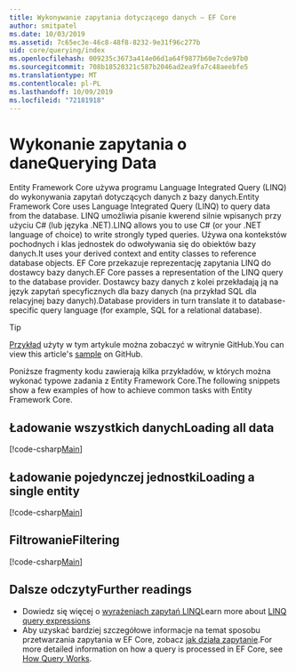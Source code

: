 ```yaml
---
title: Wykonywanie zapytania dotyczącego danych — EF Core
author: smitpatel
ms.date: 10/03/2019
ms.assetid: 7c65ec3e-46c8-48f8-8232-9e31f96c277b
uid: core/querying/index
ms.openlocfilehash: 009235c3673a414e06d1a64f9877b60e7cde97b0
ms.sourcegitcommit: 708b18520321c587b2046ad2ea9fa7c48aeebfe5
ms.translationtype: MT
ms.contentlocale: pl-PL
ms.lasthandoff: 10/09/2019
ms.locfileid: "72181918"
---
```

# <a name="querying-data"></a><span data-ttu-id="528bb-102">Wykonanie zapytania o dane</span><span class="sxs-lookup"><span data-stu-id="528bb-102">Querying Data</span></span>

<span data-ttu-id="528bb-103">Entity Framework Core używa programu Language Integrated Query (LINQ) do wykonywania zapytań dotyczących danych z bazy danych.</span><span class="sxs-lookup"><span data-stu-id="528bb-103">Entity Framework Core uses Language Integrated Query (LINQ) to query data from the database.</span></span> <span data-ttu-id="528bb-104">LINQ umożliwia pisanie kwerend silnie wpisanych przy użyciu C# (lub języka .NET).</span><span class="sxs-lookup"><span data-stu-id="528bb-104">LINQ allows you to use C# (or your .NET language of choice) to write strongly typed queries.</span></span> <span data-ttu-id="528bb-105">Używa ona kontekstów pochodnych i klas jednostek do odwoływania się do obiektów bazy danych.</span><span class="sxs-lookup"><span data-stu-id="528bb-105">It uses your derived context and entity classes to reference database objects.</span></span> <span data-ttu-id="528bb-106">EF Core przekazuje reprezentację zapytania LINQ do dostawcy bazy danych.</span><span class="sxs-lookup"><span data-stu-id="528bb-106">EF Core passes a representation of the LINQ query to the database provider.</span></span> <span data-ttu-id="528bb-107">Dostawcy bazy danych z kolei przekładają ją na język zapytań specyficznych dla bazy danych (na przykład SQL dla relacyjnej bazy danych).</span><span class="sxs-lookup"><span data-stu-id="528bb-107">Database providers in turn translate it to database-specific query language (for example, SQL for a relational database).</span></span>

> [!TIP]
> <span data-ttu-id="528bb-108">[Przykład](https://github.com/aspnet/EntityFramework.Docs/tree/master/samples/core/Querying) użyty w tym artykule można zobaczyć w witrynie GitHub.</span><span class="sxs-lookup"><span data-stu-id="528bb-108">You can view this article's [sample](https://github.com/aspnet/EntityFramework.Docs/tree/master/samples/core/Querying) on GitHub.</span></span>

<span data-ttu-id="528bb-109">Poniższe fragmenty kodu zawierają kilka przykładów, w których można wykonać typowe zadania z Entity Framework Core.</span><span class="sxs-lookup"><span data-stu-id="528bb-109">The following snippets show a few examples of how to achieve common tasks with Entity Framework Core.</span></span>

## <a name="loading-all-data"></a><span data-ttu-id="528bb-110">Ładowanie wszystkich danych</span><span class="sxs-lookup"><span data-stu-id="528bb-110">Loading all data</span></span>

[!code-csharp[Main](../../../samples/core/Querying/Basics/Sample.cs#LoadingAllData)]

## <a name="loading-a-single-entity"></a><span data-ttu-id="528bb-111">Ładowanie pojedynczej jednostki</span><span class="sxs-lookup"><span data-stu-id="528bb-111">Loading a single entity</span></span>

[!code-csharp[Main](../../../samples/core/Querying/Basics/Sample.cs#LoadingSingleEntity)]

## <a name="filtering"></a><span data-ttu-id="528bb-112">Filtrowanie</span><span class="sxs-lookup"><span data-stu-id="528bb-112">Filtering</span></span>

[!code-csharp[Main](../../../samples/core/Querying/Basics/Sample.cs#Filtering)]

## <a name="further-readings"></a><span data-ttu-id="528bb-113">Dalsze odczyty</span><span class="sxs-lookup"><span data-stu-id="528bb-113">Further readings</span></span>

- <span data-ttu-id="528bb-114">Dowiedz się więcej o [wyrażeniach zapytań LINQ](/dotnet/csharp/programming-guide/concepts/linq/basic-linq-query-operations)</span><span class="sxs-lookup"><span data-stu-id="528bb-114">Learn more about [LINQ query expressions](/dotnet/csharp/programming-guide/concepts/linq/basic-linq-query-operations)</span></span>
- <span data-ttu-id="528bb-115">Aby uzyskać bardziej szczegółowe informacje na temat sposobu przetwarzania zapytania w EF Core, zobacz [jak działa zapytanie](xref:core/querying/how-query-works).</span><span class="sxs-lookup"><span data-stu-id="528bb-115">For more detailed information on how a query is processed in EF Core, see [How Query Works](xref:core/querying/how-query-works).</span></span>
